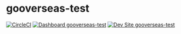 # gooverseas-test

[![CircleCI](https://circleci.com/gh/adunk/gooverseas-test.svg?style=shield)](https://circleci.com/gh/adunk/gooverseas-test)
[![Dashboard gooverseas-test](https://img.shields.io/badge/dashboard-gooverseas_test-yellow.svg)](https://dashboard.pantheon.io/sites/0845f224-996f-4c20-b9ca-5e069955b4af#dev/code)
[![Dev Site gooverseas-test](https://img.shields.io/badge/site-gooverseas_test-blue.svg)](http://dev-gooverseas-test.pantheonsite.io/)
